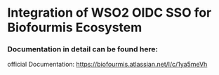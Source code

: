 # Integration of WSO2 OIDC SSO for Biofourmis Ecosystem


### Documentation in detail can be found here:

official Documentation: https://biofourmis.atlassian.net/l/c/1ya5meVh